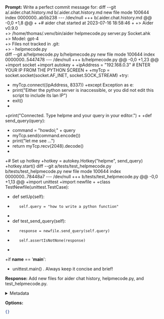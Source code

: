 **Prompt:**
Write a perfect commit message for: diff --git a/.aider.chat.history.md b/.aider.chat.history.md
new file mode 100644
index 0000000..ab5b238
--- /dev/null
+++ b/.aider.chat.history.md
@@ -0,0 +1,8 @@
+
+# aider chat started at 2023-07-16 18:58:46
+
+> Aider v0.9.0  
+> /home/thomas/.venv/bin/aider helpmecode.py server.py Socket.ahk  
+> Model: gpt-4  
+> Files not tracked in .git:  
+> - helpmecode.py  
diff --git a/helpmecode.py b/helpmecode.py
new file mode 100644
index 0000000..5447478
--- /dev/null
+++ b/helpmecode.py
@@ -0,0 +1,23 @@
+import socket
+import autokey
+
+ipAddress = "192.168.0.3"  # ENTER YOUR IP FROM THE PYTHON SCREEN
+
+myTcp = socket.socket(socket.AF_INET, socket.SOCK_STREAM)
+try:
+    myTcp.connect((ipAddress, 8337))
+except Exception as e:
+    print("Either the python server is inaccessible, or you did not edit this script to include its lan IP")
+    exit()
+
+print("Connected. Type helpme and your query in your editor.")
+
+def send_query(query):
+    command = "howdoi;" + query
+    myTcp.send(command.encode())
+    print("let me see ...")
+    return myTcp.recv(2048).decode()
+
+# Set up hotkey
+hotkey = autokey.Hotkey("helpme", send_query)
+hotkey.start()
diff --git a/tests/test_helpmecode.py b/tests/test_helpmecode.py
new file mode 100644
index 0000000..78448a7
--- /dev/null
+++ b/tests/test_helpmecode.py
@@ -0,0 +1,13 @@
+import unittest
+import newfile
+
+class TestNewfile(unittest.TestCase):
+    def setUp(self):
+        self.query = "how to write a python function"
+
+    def test_send_query(self):
+        response = newfile.send_query(self.query)
+        self.assertIsNotNone(response)
+
+if __name__ == '__main__':
+    unittest.main()
. Always keep it concise and brief!

**Response:**
Add new files for aider chat history, helpmecode.py, and test_helpmecode.py.

<details><summary>Metadata</summary>

- Duration: 1473 ms
- Datetime: 2023-07-16T17:59:16.927218
- Model: gpt-3.5-turbo-0613

</details>

**Options:**
```json
{}
```


